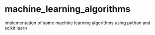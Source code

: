 # machine_learning_algorithms

implementation of some machine learning algorithms using python and scikit learn
